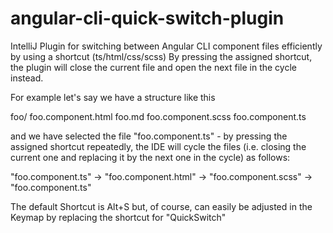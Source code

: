 # angular-cli-quick-switch-plugin

IntelliJ Plugin for switching between Angular CLI component files efficiently by using a shortcut (ts/html/css/scss)
By pressing the assigned shortcut, the plugin will close the current file and open the next file in the cycle instead.

For example let's say we have a structure like this

foo/
    foo.component.html
    foo.md
    foo.component.scss
    foo.component.ts

and we have selected the file "foo.component.ts" - by pressing the assigned shortcut repeatedly, the IDE will cycle
the files (i.e. closing the current one and replacing it by the next one in the cycle) as follows:

"foo.component.ts" -> "foo.component.html" -> "foo.component.scss" -> "foo.component.ts"

The default Shortcut is Alt+S but, of course, can easily be adjusted in the Keymap by replacing the shortcut for "QuickSwitch"
